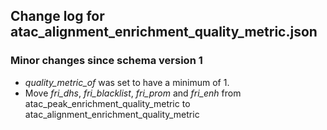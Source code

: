 ## Change log for atac_alignment_enrichment_quality_metric.json

### Minor changes since schema version 1

* *quality_metric_of* was set to have a minimum of 1.
* Move *fri_dhs*, *fri_blacklist*, *fri_prom* and *fri_enh* from atac_peak_enrichment_quality_metric to atac_alignment_enrichment_quality_metric
